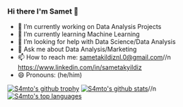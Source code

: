 ### Hi there I'm Samet 👋

- 🔭 I’m currently working on Data Analysis Projects
- 🌱 I’m currently learning Machine Learning
- 🤔 I’m looking for help with Data Science/Data Analysis
- 💬 Ask me about Data Analysis/Marketing
- 📫 How to reach me: sametakildiznl.0@gmail.com//n
                      https://www.linkedin.com/in/sametakyildiz
- 😄 Pronouns: (he/him)


[![S4mto's github trophy](https://github-profile-trophy.vercel.app/?username=S4mto&row=1)](https://github.com/ryo-ma/github-profile-trophy)
[![S4mto's github stats](https://github-readme-stats.vercel.app/api?username=S4mto&theme=blue-green)](https://github.com/anuraghazra/github-readme-stats)//n
[![S4mto's top languages](https://github-readme-stats.vercel.app/api/top-langs/?username=S4mto&theme=blue-green)](https://github.com/anuraghazra/github-readme-stats)
